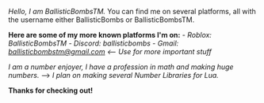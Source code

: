 *Hello, I am BallisticBombsTM.*
You can find me on several platforms, all with the username either BallisticBombs or BallisticBombsTM.

**Here are some of my more known platforms I'm on:**
*- Roblox: BallisticBombsTM*
*- Discord: ballisticbombs*
*- Gmail: ballisticbombstm@gmail.com <-- Use for more important stuff*

*I am a number enjoyer, I have a profession in math and making huge numbers.*
--> *I plan on making several Number Libraries for Lua.*

**Thanks for checking out!**
